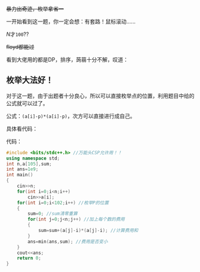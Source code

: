 ~~暴力出奇迹，枚举拿省一~~

一开始看到这一题，你一定会想：有套路！鼠标滚动......

$N$才`100`??

~~floyd都能过~~

看到大佬用的都是DP，排序，蒟蒻十分不解，叹道：

## 枚举大法好！

对于这一题，由于出题者十分良心，所以可以直接枚举点的位置，利用题目中给的公式就可以过了。

公式：`(a[i]-p)*(a[i]-p)`，次方可以直接进行成自己。

具体看代码：

代码：

```cpp
#include <bits/stdc++.h> //万能头CSP允许用！！
using namespace std;
int n,a[105],sum;
int ans=1e9; 
int main() 
{
	cin>>n;
	for(int i=0;i<n;i++)
		cin>>a[i];
	for(int i=0;i<102;i++) //枚举P的位置
	{ 
		sum=0; //sum清零重算
		for(int j=0;j<n;j++) //加上每个数的费用
		{
			sum=sum+(a[j]-i)*(a[j]-i); //计算费用和
		}
		ans=min(ans,sum); //费用是否变小
	}
	cout<<ans; 
	return 0;
}
```
